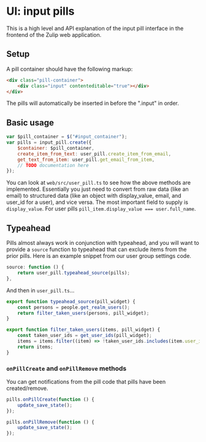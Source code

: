 # UI: input pills

This is a high level and API explanation of the input pill interface in the
frontend of the Zulip web application.

## Setup

A pill container should have the following markup:

```html
<div class="pill-container">
    <div class="input" contenteditable="true"></div>
</div>
```

The pills will automatically be inserted in before the ".input" in order.

## Basic usage

```js
var $pill_container = $("#input_container");
var pills = input_pill.create({
    $container: $pill_container,
    create_item_from_text: user_pill.create_item_from_email,
    get_text_from_item: user_pill.get_email_from_item,
    // TODO documentation here
});
```

You can look at `web/src/user_pill.ts` to see how the above
methods are implemented. Essentially you just need to convert
from raw data (like an email) to structured data (like an object
with display_value, email, and user_id for a user), and vice
versa. The most important field to supply is `display_value`.
For user pills `pill_item.display_value === user.full_name`.

## Typeahead

Pills almost always work in conjunction with typeahead, and
you will want to provide a `source` function to typeahead
that can exclude items from the prior pills. Here is an
example snippet from our user group settings code.

```js
source: function () {
    return user_pill.typeahead_source(pills);
},
```

And then in `user_pill.ts`...

```js
export function typeahead_source(pill_widget) {
    const persons = people.get_realm_users();
    return filter_taken_users(persons, pill_widget);
}

export function filter_taken_users(items, pill_widget) {
    const taken_user_ids = get_user_ids(pill_widget);
    items = items.filter((item) => !taken_user_ids.includes(item.user_id));
    return items;
}
```

### `onPillCreate` and `onPillRemove` methods

You can get notifications from the pill code that pills have been
created/remove.

```js
pills.onPillCreate(function () {
    update_save_state();
});

pills.onPillRemove(function () {
    update_save_state();
});
```
